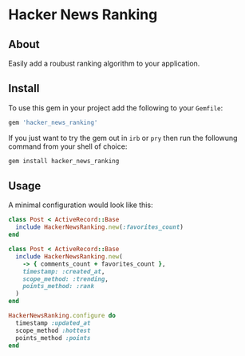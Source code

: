 # Hacker News Ranking

## About

Easily add a roubust ranking algorithm to your application.

## Install

To use this gem in your project add the following to your `Gemfile`:

```Ruby
gem 'hacker_news_ranking'
```

If you just want to try the gem out in `irb` or `pry` then run the followung
command from your shell of choice:

```BASH
gem install hacker_news_ranking
```

## Usage

A minimal configuration would look like this:

```Ruby
class Post < ActiveRecord::Base
  include HackerNewsRanking.new(:favorites_count)
end
```

```Ruby
class Post < ActiveRecord::Base
  include HackerNewsRanking.new(
    -> { comments_count + favorites_count },
    timestamp: :created_at,
    scope_method: :trending,
    points_method: :rank
  )
end
```

```Ruby
HackerNewsRanking.configure do
  timestamp :updated_at
  scope_method :hottest
  points_method :points
end
```
